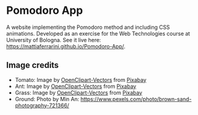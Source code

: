 # Pomodoro App

A website implementing the Pomodoro method and including CSS animations. Developed as an exercise for the Web Technologies course at University of Bologna. See it live here: https://mattiaferrarini.github.io/Pomodoro-App/.

## Image credits
- Tomato: Image by <a href="https://pixabay.com/users/openclipart-vectors-30363/?utm_source=link-attribution&utm_medium=referral&utm_campaign=image&utm_content=2027563">OpenClipart-Vectors</a> from <a href="https://pixabay.com//?utm_source=link-attribution&utm_medium=referral&utm_campaign=image&utm_content=2027563">Pixabay</a>
- Ant: Image by <a href="https://pixabay.com/users/openclipart-vectors-30363/?utm_source=link-attribution&utm_medium=referral&utm_campaign=image&utm_content=156893">OpenClipart-Vectors</a> from <a href="https://pixabay.com//?utm_source=link-attribution&utm_medium=referral&utm_campaign=image&utm_content=156893">Pixabay</a>
- Grass: Image by <a href="https://pixabay.com/users/openclipart-vectors-30363/?utm_source=link-attribution&utm_medium=referral&utm_campaign=image&utm_content=159804">OpenClipart-Vectors</a> from <a href="https://pixabay.com//?utm_source=link-attribution&utm_medium=referral&utm_campaign=image&utm_content=159804">Pixabay</a>
- Ground: Photo by Min An: https://www.pexels.com/photo/brown-sand-photography-721366/
